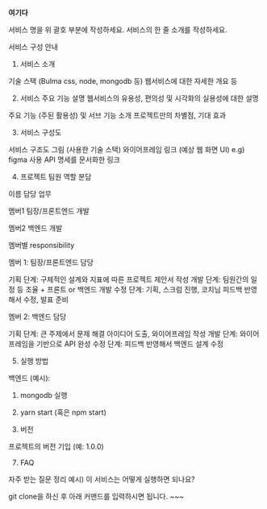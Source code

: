 **여기다**

서비스 명을 위 괄호 부분에 작성하세요.
서비스의 한 줄 소개를 작성하세요.


서비스 구성 안내

1. 서비스 소개

기술 스택 (Bulma css, node, mongodb 등)
웹서비스에 대한 자세한 개요 등


2. 서비스 주요 기능 설명
웹서비스의 유용성, 편의성 및 시각화의 실용성에 대한 설명

주요 기능 (주된 활용성) 및 서브 기능 소개
프로젝트만의 차별점, 기대 효과


3. 서비스 구성도

서비스 구조도 그림 (사용한 기술 스택)
와이어프레임 링크 (예상 웹 화면 UI) e.g) figma 사용
API 명세를 문서화한 링크


4. 프로젝트 팀원 역할 분담



이름
담당 업무




멤버1
팀장/프론트엔드 개발


멤버2
백엔드 개발



멤버별 responsibility

멤버 1: 팀장/프론트엔드 담당


기획 단계: 구체적인 설계와 지표에 따른 프로젝트 제안서 작성
개발 단계: 팀원간의 일정 등 조율 + 프론트 or 백엔드 개발
수정 단계: 기획, 스크럼 진행, 코치님 피드백 반영해서 수정, 발표 준비


멤버 2: 백엔드 담당


기획 단계: 큰 주제에서 문제 해결 아이디어 도출, 와이어프레임 작성
개발 단계: 와이어프레임을 기반으로 API 완성
수정 단계: 피드백 반영해서 백엔드 설계 수정


5. 실행 방법

백엔드 (예시):
1. mongodb 실행
2. yarn start (혹은 npm start)



6. 버전

프로젝트의 버전 기입 (예: 1.0.0)


7. FAQ

자주 받는 질문 정리
예시) 이 서비스는 어떻게 실행하면 되나요?

git clone을 하신 후 아래 커맨드를 입력하시면 됩니다. ~~~
